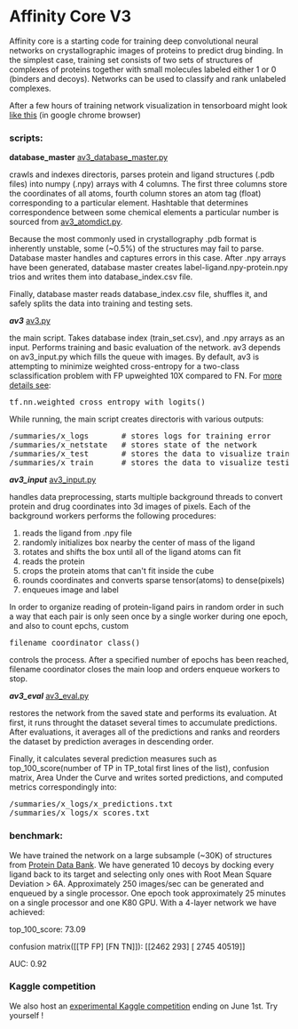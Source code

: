 # Affinity Core V3

Affinity core is a starting code for training deep convolutional neural networks on crystallographic images of proteins to predict drug binding. In the simplest case, training set consists of two sets of structures of complexes of proteins together with small molecules labeled either 1 or 0 (binders and decoys). Networks can be used to classify and rank unlabeled complexes.

After a few hours of training network visualization in tensorboard might look [like this](http://ec2-54-244-199-10.us-west-2.compute.amazonaws.com/)
(in google chrome browser)

### scripts:
**database_master** [av3_database_master.py](./av3_database_master.py)

crawls and indexes directoris, parses protein and ligand structures (.pdb files) into numpy (.npy) arrays with 4 columns. The first three columns store the coordinates of all atoms, fourth column stores an atom tag (float) corresponding to a particular element. Hashtable that determines correspondence between some chemical elements a particular number is sourced from [av3_atomdict.py](./av2_atomdict.py). 

Because the most commonly used in crystallography .pdb format is inherently unstable, some (~0.5%) of the structures may fail to parse. Database master handles and captures errors in this case. After .npy arrays have been generated, database master creates label-ligand.npy-protein.npy trios and writes them into database_index.csv file. 

Finally, database master reads database_index.csv file, shuffles it, and safely splits the data into training and testing sets.

***av3*** [av3.py](./av3.py)

the main script. Takes database index (train_set.csv), and .npy arrays as an input. Performs training and basic evaluation of the network. av3 depends on av3_input.py which fills the queue with images. By default, av3 is attempting to minimize weighted cross-entropy for a two-class sclassification problem with FP upweighted 10X compared to FN. For [more details see](https://www.tensorflow.org/versions/r0.11/api_docs/python/nn.html#weighted_cross_entropy_with_logits):
<pre>
tf.nn.weighted_cross_entropy_with_logits()
</pre>

While running, the main script creates directoris with various outputs:
<pre>
/summaries/x_logs       # stores logs for training error
/summaries/x_netstate   # stores state of the network
/summaries/x_test       # stores the data to visualize training with tensorboard
/summaries/x_train      # stores the data to visualize testing with tensorboard
</pre> 

***av3_input*** [av3_input.py](./av3_input.py)

handles data preprocessing, starts multiple background threads to convert protein and drug coordinates into 3d images of pixels. Each of the background workers performs the following procedures:

1. reads the ligand from .npy file
2. randomly initializes box nearby the center of mass of the ligand
3. rotates and shifts the box until all of the ligand atoms can fit
4. reads the protein
5. crops the protein atoms that can't fit inside the cube
6. rounds coordinates and converts sparse tensor(atoms) to dense(pixels)
7. enqueues image and label

In order to organize reading of protein-ligand pairs in random order in such a way that each pair is only seen once by a single worker during one epoch, and also to count epchs, custom
<pre>
filename_coordinator_class()
</pre> 

controls the process. After a specified number of epochs has been reached, filename coordinator closes the main loop and orders enqueue workers to stop.

***av3_eval*** [av3_eval.py](./av3_eval.py)

restores the network from the saved state and performs its evaluation. At first, it runs throught the dataset several times to accumulate predictions. After evaluations, it averages all of the predictions and ranks and reorders the dataset by prediction averages in descending order.

Finally, it calculates several prediction measures such as top_100_score(number of TP in TP_total first lines of the list), confusion matrix, Area Under the Curve and writes sorted predictions, and computed metrics correspondingly into:
<pre>
/summaries/x_logs/x_predictions.txt
/summaries/x_logs/x_scores.txt
</pre>

### benchmark:
We have trained the network on a large subsample (~30K) of structures from [Protein Data Bank](http://www.rcsb.org/). We have generated 10 decoys by docking every ligand back to its target and selecting only ones with Root Mean Square Deviation > 6A. 
Approximately 250 images/sec can be generated and enqueued by a single processor.
One epoch took approximately 25 minutes on a single processor and one K80 GPU.
With a 4-layer network we have achieved: 

top_100_score: 73.09

confusion matrix(\[\[TP FP\] \[FN TN\]\]):  \[\[2462 293\] \[ 2745 40519\]\]

AUC: 0.92
### Kaggle competition
We also host an [experimental Kaggle competition](https://inclass.kaggle.com/c/affinity) ending on June 1st. Try yourself !
